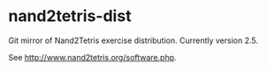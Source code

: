 # nand2tetris-dist
Git mirror of Nand2Tetris exercise distribution. Currently version 2.5.

See http://www.nand2tetris.org/software.php.
